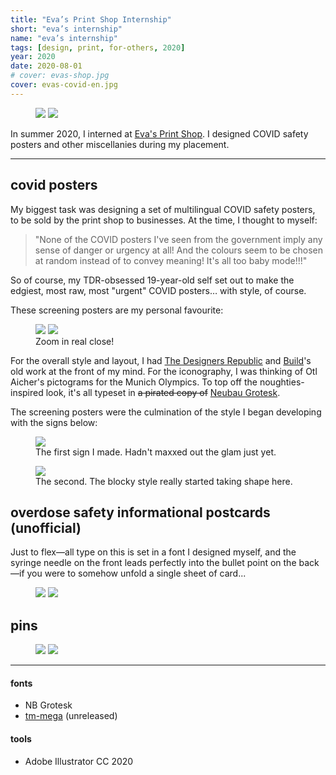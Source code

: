 ```yaml
---
title: "Eva’s Print Shop Internship"
short: "eva’s internship"
name: "eva’s internship"
tags: [design, print, for-others, 2020]
year: 2020
date: 2020-08-01
# cover: evas-shop.jpg
cover: evas-covid-en.jpg
---
```


<figure>
  <div class="img2">
    <img src="{{ site.baseurl }}/assets/img/evas-shop.jpg">
    <img src="{{ site.baseurl }}/assets/img/evas-shop-2.jpg">
  </div>
</figure>

In summer 2020, I interned at [Eva's Print Shop](https://www.evas.ca/what-we-do/print-shop/). I designed COVID safety posters and other miscellanies during my placement.

* * *

## covid posters

My biggest task was designing a set of multilingual COVID safety posters, to be sold by the print shop to businesses. At the time, I thought to myself:

> "None of the COVID posters I've seen from the government imply any sense of danger or urgency at all! And the colours seem to be chosen at random instead of to convey meaning! It's all too baby mode!!!"

So of course, my TDR-obsessed 19-year-old self set out to make the edgiest, most raw, most "urgent" COVID posters… with style, of course.

These screening posters are my personal favourite:

<figure>
  <div class="img2m">
    <img src="{{ site.baseurl }}/assets/img/evas-covid-en.jpg">
    <img src="{{ site.baseurl }}/assets/img/evas-covid-fr.jpg">
  </div>
  <figcaption>Zoom in real close!</figcaption>
</figure>

For the overall style and layout, I had [The Designers Republic](https://www.thedesignersrepublic.com/) and [Build](https://www.studio.build/)'s old work at the front of my mind. For the iconography, I was thinking of Otl Aicher's pictograms for the Munich Olympics. To top off the noughties-inspired look, it's all typeset in ~~a pirated copy of~~ [Neubau Grotesk](https://neubauladen.com/product/nb-grotesk-std-edition/).

The screening posters were the culmination of the style I began developing with the signs below:

<figure>
  <img src="{{ site.baseurl }}/assets/img/evas-mask.jpg">
  <figcaption>The first sign I made. Hadn't maxxed out the glam just yet.</figcaption>
</figure>

<figure>
  <img src="{{ site.baseurl }}/assets/img/evas-seating.jpg">
  <figcaption>The second. The blocky style really started taking shape here.</figcaption>
</figure>



## overdose safety informational postcards (unofficial)

Just to flex—all type on this is set in a font I designed myself, and the syringe needle on the front leads perfectly into the bullet point on the back—if you were to somehow unfold a single sheet of card\.\.\.

<figure>
  <div class="img2">
    <img src="{{ site.baseurl }}/assets/img/evas-overdose-front.jpg">
    <img src="{{ site.baseurl }}/assets/img/evas-overdose-back.jpg">
  </div>
  <!-- <figcaption>So stock image looking, I know…</figcaption> -->
</figure>



## pins

<figure style="margin-top:.5em">
  <div class="img2m">
    <img src="{{ site.baseurl }}/assets/img/evas-button-fall.png">
    <img src="{{ site.baseurl }}/assets/img/evas-button-summer.png">
  </div>
  <!-- <figcaption>So stock image looking, I know…</figcaption> -->
</figure>

* * *

#### fonts
- NB Grotesk
- [tm-mega](/work/type/#tm-mega) (unreleased)

#### tools
- Adobe Illustrator CC 2020
